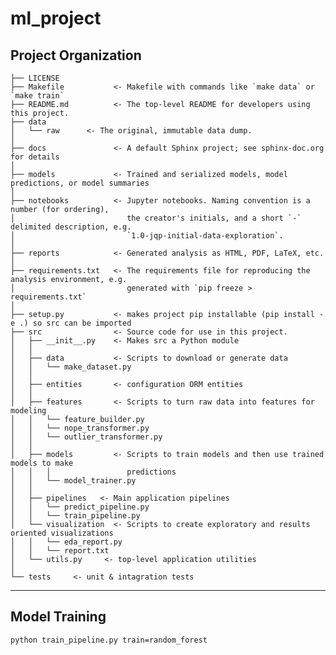 ml_project
==============================



Project Organization
------------

    ├── LICENSE
    ├── Makefile           <- Makefile with commands like `make data` or `make train`
    ├── README.md          <- The top-level README for developers using this project.
    ├── data
    │   └── raw      <- The original, immutable data dump.
    │
    ├── docs               <- A default Sphinx project; see sphinx-doc.org for details
    │
    ├── models             <- Trained and serialized models, model predictions, or model summaries
    │
    ├── notebooks          <- Jupyter notebooks. Naming convention is a number (for ordering),
    │                         the creator's initials, and a short `-` delimited description, e.g.
    │                         `1.0-jqp-initial-data-exploration`.
    │
    ├── reports            <- Generated analysis as HTML, PDF, LaTeX, etc.
    │
    ├── requirements.txt   <- The requirements file for reproducing the analysis environment, e.g.
    │                         generated with `pip freeze > requirements.txt`
    │
    ├── setup.py           <- makes project pip installable (pip install -e .) so src can be imported
    ├── src                <- Source code for use in this project.
    │   ├── __init__.py    <- Makes src a Python module
    │   │
    │   ├── data           <- Scripts to download or generate data
    │   │   └── make_dataset.py
    │   │
    │   ├── entities       <- configuration ORM entities
    │   │
    │   ├── features       <- Scripts to turn raw data into features for modeling
    │   │   └── feature_builder.py
    │   │   └── nope_transformer.py
    │   │   └── outlier_transformer.py
    │   │
    │   ├── models         <- Scripts to train models and then use trained models to make
    │   │   │                 predictions
    │   │   └── model_trainer.py
    │   │
    │   ├── pipelines   <- Main application pipelines 
    │   │   └── predict_pipeline.py
    │   │   └── train_pipeline.py
    │   └── visualization  <- Scripts to create exploratory and results oriented visualizations
    │   │   └── eda_report.py
    │   │   └── report.txt
    │   └── utils.py     <- top-level application utilities
    │
    └── tests     <- unit & intagration tests


--------

Model Training
------------


    python train_pipeline.py train=random_forest


